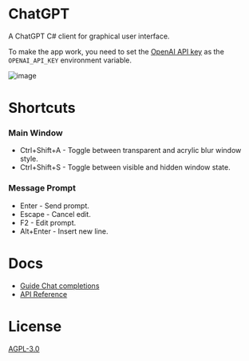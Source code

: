 # ChatGPT

A ChatGPT C# client for graphical user interface.

To make the app work, you need to set the [OpenAI API key](https://beta.openai.com/account/api-keys) as the `OPENAI_API_KEY` environment variable.

![image](https://user-images.githubusercontent.com/2297442/222270289-5239fd4b-07a0-4712-b3cc-f8c6fe6bbbb5.png)

# Shortcuts

### Main Window

- Ctrl+Shift+A - Toggle between transparent and acrylic blur window style.
- Ctrl+Shift+S - Toggle between visible and hidden window state.

### Message Prompt

- Enter - Send prompt.
- Escape - Cancel edit.
- F2 - Edit prompt.
- Alt+Enter - Insert new line.

# Docs

- [Guide Chat completions](https://platform.openai.com/docs/guides/chat)
- [API Reference](https://platform.openai.com/docs/api-reference/chat)

# License

[AGPL-3.0](LICENSE)
